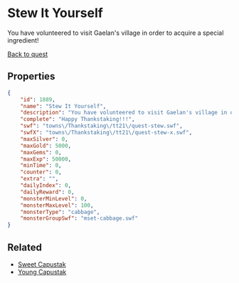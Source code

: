 # Stew It Yourself

You have volunteered to visit Gaelan's village in order to acquire a special ingredient!

[Back to quest](../quests.md)

## Properties

```json
{
    "id": 1889,
    "name": "Stew It Yourself",
    "description": "You have volunteered to visit Gaelan's village in order to acquire a special ingredient!",
    "complete": "Happy Thankstaking!!!",
    "swf": "towns\/Thankstaking\/tt21\/quest-stew.swf",
    "swfX": "towns\/Thankstaking\/tt21\/quest-stew-x.swf",
    "maxSilver": 0,
    "maxGold": 5000,
    "maxGems": 0,
    "maxExp": 50000,
    "minTime": 0,
    "counter": 0,
    "extra": "",
    "dailyIndex": 0,
    "dailyReward": 0,
    "monsterMinLevel": 0,
    "monsterMaxLevel": 100,
    "monsterType": "cabbage",
    "monsterGroupSwf": "mset-cabbage.swf"
}
```

## Related

- [Sweet Capustak](../items/20672-sweet-capustak.md)
- [Young Capustak](../items/20673-young-capustak.md)

